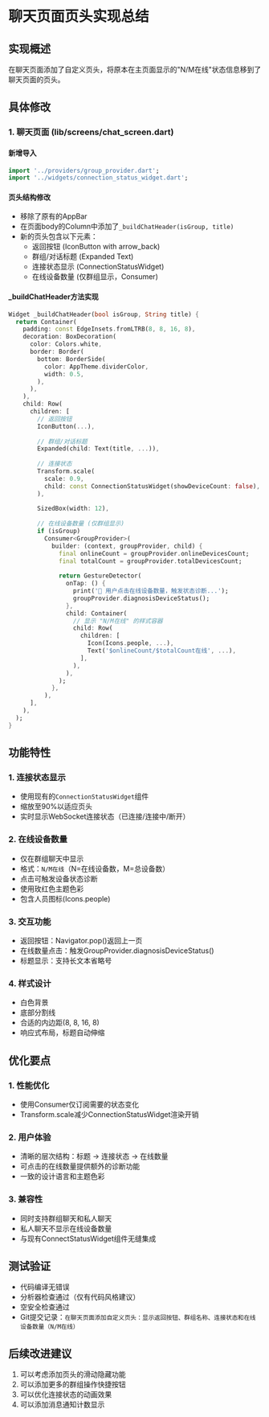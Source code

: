 # 聊天页面页头实现总结

## 实现概述
在聊天页面添加了自定义页头，将原本在主页面显示的"N/M在线"状态信息移到了聊天页面的页头。

## 具体修改

### 1. 聊天页面 (lib/screens/chat_screen.dart)

#### 新增导入
```dart
import '../providers/group_provider.dart';
import '../widgets/connection_status_widget.dart';
```

#### 页头结构修改
- 移除了原有的AppBar
- 在页面body的Column中添加了`_buildChatHeader(isGroup, title)`
- 新的页头包含以下元素：
  - 返回按钮 (IconButton with arrow_back)
  - 群组/对话标题 (Expanded Text)
  - 连接状态显示 (ConnectionStatusWidget)
  - 在线设备数量 (仅群组显示，Consumer<GroupProvider>)

#### _buildChatHeader方法实现
```dart
Widget _buildChatHeader(bool isGroup, String title) {
  return Container(
    padding: const EdgeInsets.fromLTRB(8, 8, 16, 8),
    decoration: BoxDecoration(
      color: Colors.white,
      border: Border(
        bottom: BorderSide(
          color: AppTheme.dividerColor,
          width: 0.5,
        ),
      ),
    ),
    child: Row(
      children: [
        // 返回按钮
        IconButton(...),
        
        // 群组/对话标题
        Expanded(child: Text(title, ...)),
        
        // 连接状态
        Transform.scale(
          scale: 0.9,
          child: const ConnectionStatusWidget(showDeviceCount: false),
        ),
        
        SizedBox(width: 12),
        
        // 在线设备数量 (仅群组显示)
        if (isGroup)
          Consumer<GroupProvider>(
            builder: (context, groupProvider, child) {
              final onlineCount = groupProvider.onlineDevicesCount;
              final totalCount = groupProvider.totalDevicesCount;
              
              return GestureDetector(
                onTap: () {
                  print('🔄 用户点击在线设备数量，触发状态诊断...');
                  groupProvider.diagnosisDeviceStatus();
                },
                child: Container(
                  // 显示 "N/M在线" 的样式容器
                  child: Row(
                    children: [
                      Icon(Icons.people, ...),
                      Text('$onlineCount/$totalCount在线', ...),
                    ],
                  ),
                ),
              );
            },
          ),
      ],
    ),
  );
}
```

## 功能特性

### 1. 连接状态显示
- 使用现有的`ConnectionStatusWidget`组件
- 缩放至90%以适应页头
- 实时显示WebSocket连接状态（已连接/连接中/断开）

### 2. 在线设备数量
- 仅在群组聊天中显示
- 格式：`N/M在线`（N=在线设备数，M=总设备数）
- 点击可触发设备状态诊断
- 使用玫红色主题色彩
- 包含人员图标(Icons.people)

### 3. 交互功能
- 返回按钮：Navigator.pop()返回上一页
- 在线数量点击：触发GroupProvider.diagnosisDeviceStatus()
- 标题显示：支持长文本省略号

### 4. 样式设计
- 白色背景
- 底部分割线
- 合适的内边距(8, 8, 16, 8)
- 响应式布局，标题自动伸缩

## 优化要点

### 1. 性能优化
- 使用Consumer<GroupProvider>仅订阅需要的状态变化
- Transform.scale减少ConnectionStatusWidget渲染开销

### 2. 用户体验
- 清晰的层次结构：标题 -> 连接状态 -> 在线数量
- 可点击的在线数量提供额外的诊断功能
- 一致的设计语言和主题色彩

### 3. 兼容性
- 同时支持群组聊天和私人聊天
- 私人聊天不显示在线设备数量
- 与现有ConnectStatusWidget组件无缝集成

## 测试验证
- 代码编译无错误
- 分析器检查通过（仅有代码风格建议）
- 空安全检查通过
- Git提交记录：`在聊天页面添加自定义页头：显示返回按钮、群组名称、连接状态和在线设备数量（N/M在线）`

## 后续改进建议
1. 可以考虑添加页头的滑动隐藏功能
2. 可以添加更多的群组操作快捷按钮
3. 可以优化连接状态的动画效果
4. 可以添加消息通知计数显示 